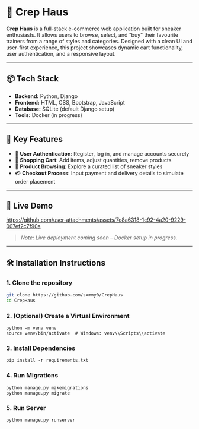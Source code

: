 # 👟 Crep Haus

**Crep Haus** is a full-stack e-commerce web application built for sneaker enthusiasts. It allows users to browse, select, and “buy” their favourite trainers from a range of styles and categories. Designed with a clean UI and user-first experience, this project showcases dynamic cart functionality, user authentication, and a responsive layout.

---

## 📦 Tech Stack

- **Backend:** Python, Django
- **Frontend:** HTML, CSS, Bootstrap, JavaScript
- **Database:** SQLite (default Django setup)
- **Tools:** Docker (in progress)

---

## 🔑 Key Features

- 🧾 **User Authentication**: Register, log in, and manage accounts securely
- 🛒 **Shopping Cart**: Add items, adjust quantities, remove products
- 🔎 **Product Browsing**: Explore a curated list of sneaker styles
- 💳 **Checkout Process**: Input payment and delivery details to simulate order placement

---

## 🚀 Live Demo

https://github.com/user-attachments/assets/7e8a6318-1c92-4a20-9229-007ef2c7f90a

> *Note: Live deployment coming soon – Docker setup in progress.*

---

## 🛠️ Installation Instructions

### 1. Clone the repository
```bash
git clone https://github.com/sxmmy0/CrepHaus
cd CrepHaus
```
### 2. (Optional) Create a Virtual Environment
```
python -m venv venv
source venv/bin/activate  # Windows: venv\\Scripts\\activate
```
### 3. Install Dependencies
```
pip install -r requirements.txt
```
### 4. Run Migrations
```
python manage.py makemigrations
python manage.py migrate
```
### 5. Run Server
```
python manage.py runserver
```
